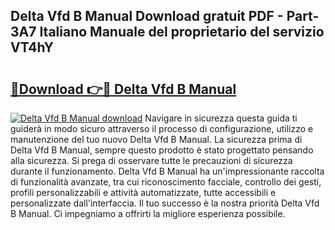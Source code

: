 ## Delta Vfd B Manual Download gratuit PDF - Part-3A7 Italiano Manuale del proprietario del servizio VT4hY

# <h2><a href="http://dfbbax.blite.top/?on=Delta+Vfd+B+Manual">🔗Download 👉🔴 Delta Vfd B Manual</a></h2>

[![Delta Vfd B Manual download](https://i.imgur.com/lujVjoI.png)](http://dfbbax.blite.top/?on=Delta+Vfd+B+Manual)
Navigare in sicurezza questa guida ti guiderà in modo sicuro attraverso il processo di configurazione, utilizzo e manutenzione del tuo nuovo Delta Vfd B Manual. La sicurezza prima di Delta Vfd B Manual, sempre questo prodotto è stato progettato pensando alla sicurezza. Si prega di osservare tutte le precauzioni di sicurezza durante il funzionamento. Delta Vfd B Manual ha un'impressionante raccolta di funzionalità avanzate, tra cui riconoscimento facciale, controllo dei gesti, profili personalizzabili e attività automatizzate, tutte accessibili e personalizzate dall'interfaccia. Il tuo successo è la nostra priorità Delta Vfd B Manual. Ci impegniamo a offrirti la migliore esperienza possibile.
